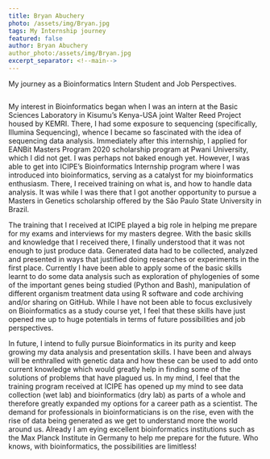```yaml
---
title: Bryan Abuchery
photo: /assets/img/Bryan.jpg
tags: My Internship journey
featured: false
author: Bryan Abuchery
author_photo:/assets/img/Bryan.jpg
excerpt_separator: <!--main-->
---
```


My journey as a Bioinformatics Intern Student and Job Perspectives.

<!--main-->

![]()

My interest in Bioinformatics began when I was an intern at the Basic Sciences Laboratory in Kisumu’s Kenya-USA joint Walter Reed Project housed by KEMRI. There, I had some exposure to sequencing (specifically, Illumina Sequencing), whence I became so fascinated with the idea of sequencing data analysis. Immediately after this internship, I applied for EANBit Masters Program 2020 scholarship program at Pwani University, which I did not get. I was perhaps not baked enough yet. However, I was able to get into ICIPE’s Bioinformatics Internship program where I was introduced into bioinformatics, serving as a catalyst for my bioinformatics enthusiasm. There, I received training on what is, and how to handle data analysis. It was while I was there that I got another opportunity to pursue a Masters in Genetics scholarship offered by the São Paulo State University in Brazil. 

The training that I received at ICIPE played a big role in helping me prepare for my exams and interviews for my masters degree. With the basic skills and knowledge that I received there, I finally understood that it was not enough to just produce data. Generated data had to be collected, analyzed and presented in ways that justified doing researches or experiments in the first place. Currently I have been able to apply some of the basic skills learnt to do some data analysis such as exploration of phylogenies of some of the important genes being studied (Python and Bash), manipulation of different organism treatment data using R software and code archiving and/or sharing on GitHub. While I have not been able to focus exclusively on Bioinformatics as a study course yet, I feel that these skills have just opened me up to huge potentials in terms of future possibilities and job perspectives. 

In future, I intend to fully pursue Bioinformatics in its purity and keep growing my data analysis and presentation skills. I have been and always will be enthralled with genetic data and how these can be used to add onto current knowledge which would greatly help in finding some of the solutions of problems that have plagued us. In my mind, I feel that the training program received at ICIPE has opened up my mind to see data collection (wet lab) and bioinformatics (dry lab) as parts of a whole and therefore greatly expanded my options for a career path as a scientist. The demand for professionals in bioinformaticians is on the rise, even with the rise of data being generated as we get to understand more the world around us. Already I am eying excellent bioinformatics institutions such as the Max Planck Institute in Germany to help me prepare for the future. Who knows, with bioinformatics, the possibilities are limitless!
